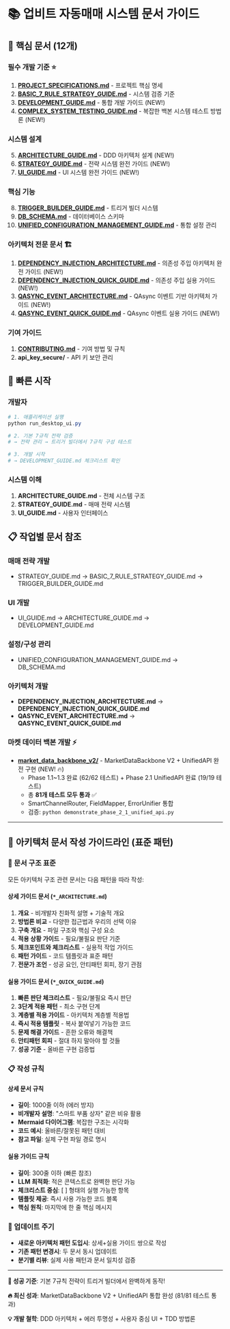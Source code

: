# 📚 업비트 자동매매 시스템 문서 가이드

## 🎯 핵심 문서 (12개)

### 필수 개발 기준 ⭐

1. **[PROJECT_SPECIFICATIONS.md](PROJECT_SPECIFICATIONS.md)** - 프로젝트 핵심 명세
2. **[BASIC_7_RULE_STRATEGY_GUIDE.md](BASIC_7_RULE_STRATEGY_GUIDE.md)** - 시스템 검증 기준
3. **[DEVELOPMENT_GUIDE.md](DEVELOPMENT_GUIDE.md)** - 통합 개발 가이드 (NEW!)
4. **[COMPLEX_SYSTEM_TESTING_GUIDE.md](COMPLEX_SYSTEM_TESTING_GUIDE.md)** - 복잡한 백본 시스템 테스트 방법론 (NEW!)

### 시스템 설계

5. **[ARCHITECTURE_GUIDE.md](ARCHITECTURE_GUIDE.md)** - DDD 아키텍처 설계 (NEW!)
6. **[STRATEGY_GUIDE.md](STRATEGY_GUIDE.md)** - 전략 시스템 완전 가이드 (NEW!)
7. **[UI_GUIDE.md](UI_GUIDE.md)** - UI 시스템 완전 가이드 (NEW!)

### 핵심 기능

8. **[TRIGGER_BUILDER_GUIDE.md](TRIGGER_BUILDER_GUIDE.md)** - 트리거 빌더 시스템
9. **[DB_SCHEMA.md](DB_SCHEMA.md)** - 데이터베이스 스키마
10. **[UNIFIED_CONFIGURATION_MANAGEMENT_GUIDE.md](UNIFIED_CONFIGURATION_MANAGEMENT_GUIDE.md)** - 통합 설정 관리

### 아키텍처 전문 문서 🏗️

1. **[DEPENDENCY_INJECTION_ARCHITECTURE.md](DEPENDENCY_INJECTION_ARCHITECTURE.md)** - 의존성 주입 아키텍처 완전 가이드 (NEW!)
2. **[DEPENDENCY_INJECTION_QUICK_GUIDE.md](DEPENDENCY_INJECTION_QUICK_GUIDE.md)** - 의존성 주입 실용 가이드 (NEW!)
3. **[QASYNC_EVENT_ARCHITECTURE.md](QASYNC_EVENT_ARCHITECTURE.md)** - QAsync 이벤트 기반 아키텍처 가이드 (NEW!)
4. **[QASYNC_EVENT_QUICK_GUIDE.md](QASYNC_EVENT_QUICK_GUIDE.md)** - QAsync 이벤트 실용 가이드 (NEW!)

### 기여 가이드

1. **[CONTRIBUTING.md](CONTRIBUTING.md)** - 기여 방법 및 규칙
2. **api_key_secure/** - API 키 보안 관리

## 🚀 빠른 시작

### 개발자

```powershell
# 1. 애플리케이션 실행
python run_desktop_ui.py

# 2. 기본 7규칙 전략 검증
# → 전략 관리 → 트리거 빌더에서 7규칙 구성 테스트

# 3. 개발 시작
# → DEVELOPMENT_GUIDE.md 체크리스트 확인
```

### 시스템 이해

1. **ARCHITECTURE_GUIDE.md** - 전체 시스템 구조
2. **STRATEGY_GUIDE.md** - 매매 전략 시스템
3. **UI_GUIDE.md** - 사용자 인터페이스

## 📋 작업별 문서 참조

### 매매 전략 개발

- STRATEGY_GUIDE.md → BASIC_7_RULE_STRATEGY_GUIDE.md → TRIGGER_BUILDER_GUIDE.md

### UI 개발

- UI_GUIDE.md → ARCHITECTURE_GUIDE.md → DEVELOPMENT_GUIDE.md

### 설정/구성 관리

- UNIFIED_CONFIGURATION_MANAGEMENT_GUIDE.md → DB_SCHEMA.md

### 아키텍처 개발

- **DEPENDENCY_INJECTION_ARCHITECTURE.md** → **DEPENDENCY_INJECTION_QUICK_GUIDE.md**
- **QASYNC_EVENT_ARCHITECTURE.md** → **QASYNC_EVENT_QUICK_GUIDE.md**

### 마켓 데이터 백본 개발 ⚡

- **[market_data_backbone_v2/](market_data_backbone_v2/)** - MarketDataBackbone V2 + UnifiedAPI 완전 구현 (NEW! 🔥)
  - Phase 1.1~1.3 완료 (62/62 테스트) + Phase 2.1 UnifiedAPI 완료 (19/19 테스트)
  - 총 **81개 테스트 모두 통과** ✅
  - SmartChannelRouter, FieldMapper, ErrorUnifier 통합
  - 검증: `python demonstrate_phase_2_1_unified_api.py`

---

## 📝 아키텍처 문서 작성 가이드라인 (표준 패턴)

### 🎯 문서 구조 표준

모든 아키텍처 구조 관련 문서는 다음 패턴을 따라 작성:

#### 상세 가이드 문서 (`*_ARCHITECTURE.md`)

1. **개요** - 비개발자 친화적 설명 + 기술적 개요
2. **방법론 비교** - 다양한 접근법과 우리의 선택 이유
3. **구축 개요** - 파일 구조와 핵심 구성 요소
4. **적용 상황 가이드** - 필요/불필요 판단 기준
5. **체크포인트와 체크리스트** - 실용적 작업 가이드
6. **패턴 가이드** - 코드 템플릿과 표준 패턴
7. **전문가 조언** - 성공 요인, 안티패턴 회피, 장기 관점

#### 실용 가이드 문서 (`*_QUICK_GUIDE.md`)

1. **빠른 판단 체크리스트** - 필요/불필요 즉시 판단
2. **3단계 적용 패턴** - 최소 구현 단계
3. **계층별 적용 가이드** - 아키텍처 계층별 적용법
4. **즉시 적용 템플릿** - 복사 붙여넣기 가능한 코드
5. **문제 해결 가이드** - 흔한 오류와 해결책
6. **안티패턴 회피** - 절대 하지 말아야 할 것들
7. **성공 기준** - 올바른 구현 검증법

### 📋 작성 규칙

#### 상세 문서 규칙

- **길이**: 1000줄 이하 (에러 방지)
- **비개발자 설명**: "스마트 부품 상자" 같은 비유 활용
- **Mermaid 다이어그램**: 복잡한 구조는 시각화
- **코드 예시**: 올바른/잘못된 패턴 대비
- **참고 파일**: 실제 구현 파일 경로 명시

#### 실용 가이드 규칙

- **길이**: 300줄 이하 (빠른 참조)
- **LLM 최적화**: 적은 콘텍스트로 완벽한 판단 가능
- **체크리스트 중심**: [ ] 형태의 실행 가능한 항목
- **템플릿 제공**: 즉시 사용 가능한 코드 블록
- **핵심 원칙**: 마지막에 한 줄 핵심 메시지

### 🔄 업데이트 주기

- **새로운 아키텍처 패턴 도입시**: 상세+실용 가이드 쌍으로 작성
- **기존 패턴 변경시**: 두 문서 동시 업데이트
- **분기별 리뷰**: 실제 사용 패턴과 문서 일치성 검증

---

**🎯 성공 기준**: 기본 7규칙 전략이 트리거 빌더에서 완벽하게 동작!

**🔥 최신 성과**: MarketDataBackbone V2 + UnifiedAPI 통합 완성 (81/81 테스트 통과)

**💡 개발 철학**: DDD 아키텍처 + 에러 투명성 + 사용자 중심 UI + TDD 방법론
